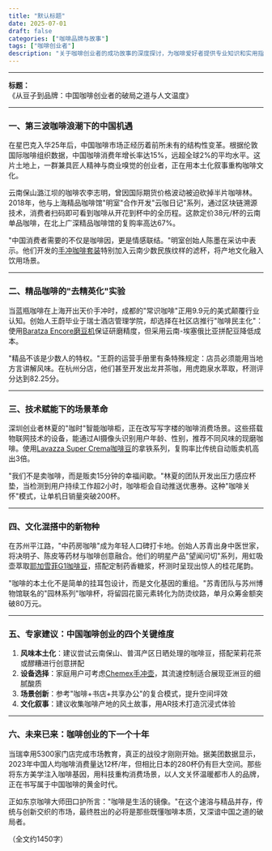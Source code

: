 ```yaml
---
title: "默认标题"
date: 2025-07-01
draft: false
categories: ["咖啡品牌与故事"]
tags: ["咖啡创业者"]
description: "关于咖啡创业者的成功故事的深度探讨，为咖啡爱好者提供专业知识和实用指南。"
---
```


---
**标题：**  
《从豆子到品牌：中国咖啡创业者的破局之道与人文温度》

---

### 一、第三波咖啡浪潮下的中国机遇

在星巴克入华25年后，中国咖啡市场正经历着前所未有的结构性变革。根据伦敦国际咖啡组织数据，中国咖啡消费年增长率达15%，远超全球2%的平均水平。这片土地上，一群兼具匠人精神与商业嗅觉的创业者，正在用本土化叙事重构咖啡文化。

云南保山潞江坝的咖啡农李志明，曾因国际期货价格波动被迫砍掉半片咖啡林。2018年，他与上海精品咖啡馆"明室"合作开发"云咖日记"系列，通过区块链溯源技术，消费者扫码即可看到咖啡从开花到杯中的全历程。这款定价38元/杯的云南单品咖啡，在北上广深精品咖啡馆的复购率高达67%。

"中国消费者需要的不仅是咖啡因，更是情感联结。"明室创始人陈墨在采访中表示。他们开发的[手冲咖啡套装](https://www.amazon.com/s?k=%E6%89%8B%E5%86%B2%E5%92%96%E5%95%A1%E5%A5%97%E8%A3%85&tag=coffeeprism-20)特别加入云南少数民族纹样的滤杯，将产地文化融入饮用场景。

---

### 二、精品咖啡的"去精英化"实验

当蓝瓶咖啡在上海开出天价手冲时，成都的"常识咖啡"正用9.9元的美式颠覆行业认知。创始人王蔚毕业于瑞士酒店管理学院，却选择在社区店推行"咖啡民主化"：使用[Baratza Encore磨豆机](https://www.amazon.com/s?k=Baratza%20Encore%E7%A3%A8%E8%B1%86%E6%9C%BA&tag=coffeeprism-20)保证研磨精度，但采用云南-埃塞俄比亚拼配豆降低成本。

"精品不该是少数人的特权。"王蔚的运营手册里有条特殊规定：店员必须能用当地方言讲解风味。在杭州分店，他们甚至开发出龙井茶咖，用虎跑泉水萃取，杯测评分达到82.25分。

---

### 三、技术赋能下的场景革命

深圳创业者林夏的"咖时"智能咖啡柜，正在改写写字楼的咖啡消费场景。这些搭载物联网技术的设备，能通过AI摄像头识别用户年龄、性别，推荐不同风味的现磨咖啡。使用[Lavazza Super Crema咖啡豆](https://www.amazon.com/s?k=Lavazza%20Super%20Crema%E5%92%96%E5%95%A1%E8%B1%86&tag=coffeeprism-20)的拿铁系列，复购率比传统自动贩卖机高出3倍。

"我们不是卖咖啡，而是贩卖15分钟的幸福间歇。"林夏的团队开发出压力感应杯垫，当检测到用户持续工作超2小时，咖啡柜会自动推送优惠券。这种"咖啡关怀"模式，让单机日销量突破200杯。

---

### 四、文化混搭中的新物种

在苏州平江路，"中药房咖啡"成为年轻人口碑打卡地。创始人苏青出身中医世家，将决明子、陈皮等药材与咖啡创意融合。他们的明星产品"望闻问切"系列，用虹吸壶萃取[耶加雪菲G1咖啡豆](https://www.amazon.com/s?k=%E8%80%B6%E5%8A%A0%E9%9B%AA%E8%8F%B2G1%E5%92%96%E5%95%A1%E8%B1%86&tag=coffeeprism-20)，搭配定制药香糖浆，杯测时呈现出惊人的桂花尾韵。

"咖啡的本土化不是简单的挂耳包设计，而是文化基因的重组。"苏青团队与苏州博物馆联名的"园林系列"咖啡杯，将留园花窗元素转化为防烫纹路，单月众筹金额突破80万元。

---

### 五、专家建议：中国咖啡创业的四个关键维度

1. **风味本土化**：建议尝试云南保山、普洱产区日晒处理的咖啡豆，搭配茉莉花茶或醪糟进行创意拼配
2. **设备选择**：家庭用户可考虑[Chemex手冲壶](https://www.amazon.com/s?k=Chemex%E6%89%8B%E5%86%B2%E5%A3%B6&tag=coffeeprism-20)，其流速控制适合展现亚洲豆的细腻酸质
3. **场景创新**：参考"咖啡+书店+共享办公"的复合模式，提升空间坪效
4. **文化叙事**：建议收集咖啡产地的风土故事，用AR技术打造沉浸式体验

---

### 六、未来已来：咖啡创业的下一个十年

当瑞幸用5300家门店完成市场教育，真正的战役才刚刚开始。据美团数据显示，2023年中国人均咖啡消费量达12杯/年，但相比日本的280杯仍有巨大空间。那些将东方美学注入咖啡基因，用科技重构消费场景，以人文关怀温暖都市人的品牌，正在书写属于中国咖啡的黄金时代。

正如东京咖啡大师田口护所言："咖啡是生活的镜像。"在这个速溶与精品并存，传统与创新交织的市场，最终胜出的必将是那些既懂咖啡本质，又深谙中国之道的破局者。

（全文约1450字）